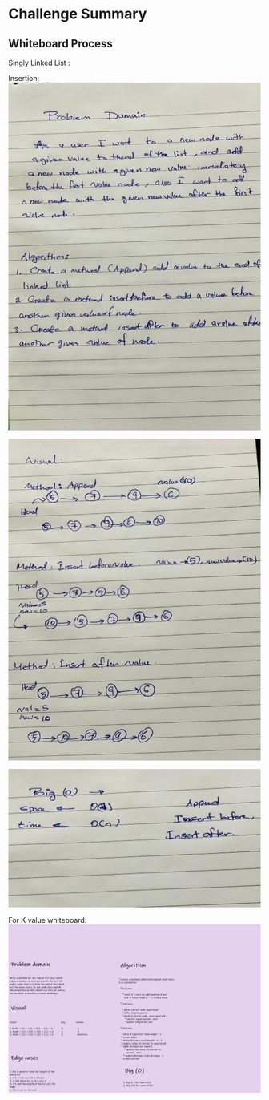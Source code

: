 # Challenge Summary


## Whiteboard Process
Singly Linked List :

Insertion:
![img](img/1.jpeg)
<br>

![img](./img/2.jpeg)
<br>

![img](./img/bigO.jpeg)
<br>


For K value whiteboard:
![img](./img/4.png)